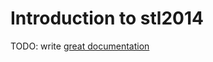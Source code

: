 # Introduction to stl2014

TODO: write [great documentation](http://jacobian.org/writing/what-to-write/)
